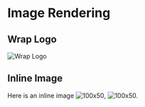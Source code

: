 # Image Rendering

## Wrap Logo

![Wrap Logo](https://storage.googleapis.com/warpdotdev-content/warp_logo-21_10.png)

## Inline Image

Here is an inline image ![100x50](https://placehold.co/100x50/png), ![100x50](https://placehold.co/100x24/png).
